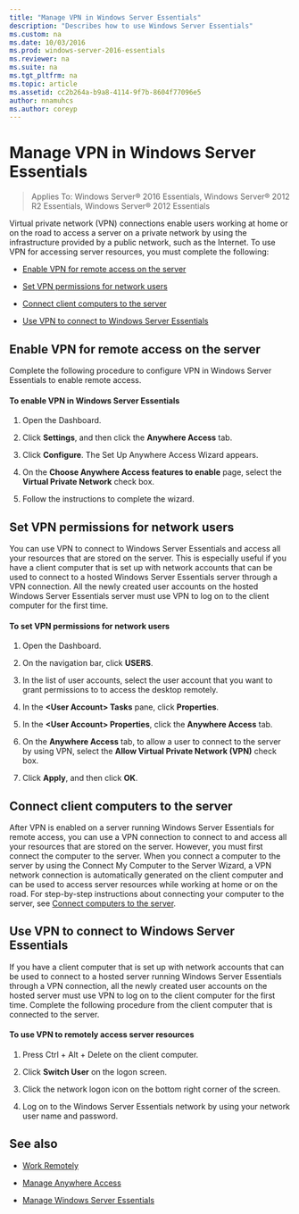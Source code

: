 ```yaml
---
title: "Manage VPN in Windows Server Essentials"
description: "Describes how to use Windows Server Essentials"
ms.custom: na
ms.date: 10/03/2016
ms.prod: windows-server-2016-essentials
ms.reviewer: na
ms.suite: na
ms.tgt_pltfrm: na
ms.topic: article
ms.assetid: cc2b264a-b9a8-4114-9f7b-8604f77096e5
author: nnamuhcs
ms.author: coreyp
---
```




# Manage VPN in Windows Server Essentials

>Applies To: Windows Server&reg; 2016 Essentials, Windows Server&reg; 2012 R2 Essentials, Windows Server&reg; 2012 Essentials 
  
 Virtual private network (VPN) connections enable users working at home or on the road to access a server on a private network by using the infrastructure provided by a public network, such as the Internet. To use VPN for accessing server resources, you must complete the following:  
  
-   [Enable VPN for remote access on the server](Manage-VPN-in-Windows-Server-Essentials.md#BKMK_1)  
  
-   [Set VPN permissions for network users](Manage-VPN-in-Windows-Server-Essentials.md#BKMK_2)  
  
-   [Connect client computers to the server](Manage-VPN-in-Windows-Server-Essentials.md#BKMK_Connect)  
  
-   [Use VPN to connect to Windows Server Essentials](Manage-VPN-in-Windows-Server-Essentials.md#BKMK_3)  
  
##  <a name="BKMK_1"></a> Enable VPN for remote access on the server  
 Complete the following procedure to configure VPN in Windows Server Essentials to enable remote access.  
  
#### To enable VPN in Windows Server Essentials  
  
1.  Open the Dashboard.  
  
2.  Click **Settings**, and then click the **Anywhere Access** tab.  
  
3.  Click **Configure**. The Set Up Anywhere Access Wizard appears.  
  
4.  On the **Choose Anywhere Access features to enable** page, select the **Virtual Private Network** check box.  
  
5.  Follow the instructions to complete the wizard.  
  
##  <a name="BKMK_2"></a> Set VPN permissions for network users  
 You can use VPN to connect to Windows Server Essentials and access all your resources that are stored on the server. This is especially useful if you have a client computer that is set up with network accounts that can be used to connect to a hosted Windows Server Essentials server through a VPN connection. All the newly created user accounts on the hosted Windows Server Essentials server must use VPN to log on to the client computer for the first time.  
  
#### To set VPN permissions for network users  
  
1.  Open the Dashboard.  
  
2.  On the navigation bar, click **USERS**.  
  
3.  In the list of user accounts, select the user account that you want to grant permissions to to access the desktop remotely.  
  
4.  In the **<User Account\> Tasks** pane, click **Properties**.  
  
5.  In the **<User Account\> Properties**, click the **Anywhere Access** tab.  
  
6.  On the **Anywhere Access** tab, to allow a user to connect to the server by using VPN, select the **Allow Virtual Private Network (VPN)**  check box.  
  
7.  Click **Apply**, and then click **OK**.  
  
##  <a name="BKMK_Connect"></a> Connect client computers to the server  
 After VPN is enabled on a server running Windows Server Essentials for remote access, you can use a VPN connection to connect to and access all your resources that are stored on the server. However, you must first connect the computer to the server. When you connect a computer to the server by using the Connect My Computer to the Server Wizard, a VPN network connection is automatically generated on the client computer and can be used to access server resources while working at home or on the road. For step-by-step instructions about connecting your computer to the server, see [Connect computers to the server](../use/Get-Connected-in-Windows-Server-Essentials.md#BKMK_9).  
  
##  <a name="BKMK_3"></a> Use VPN to connect to Windows Server Essentials  
 If you have a client computer that is set up with network accounts that can be used to connect to a hosted server running Windows Server Essentials through a VPN connection, all the newly created user accounts on the hosted server must use VPN to log on to the client computer for the first time. Complete the following procedure from the client computer that is connected to the server.  
  
#### To use VPN to remotely access server resources  
  
1.  Press Ctrl + Alt + Delete on the client computer.  
  
2.  Click **Switch User** on the logon screen.  
  
3.  Click the network logon icon on the bottom right corner of the screen.  
  
4.  Log on to the Windows Server Essentials network by using your network user name and password.  
  
## See also  
  
-   [Work Remotely](../use/Work-Remotely-in-Windows-Server-Essentials.md)  
  
-   [Manage Anywhere Access](Manage-Anywhere-Access-in-Windows-Server-Essentials.md)  
  
-   [Manage Windows Server Essentials](Manage-Windows-Server-Essentials.md)
